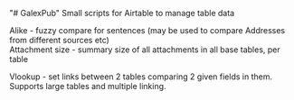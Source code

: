 "# GalexPub" 
Small scripts for Airtable to manage table data

Alike - fuzzy compare for sentences (may be used to compare Addresses from different sources etc)  
Attachment size - summary size of all attachments in all base tables, per table

Vlookup - set links between 2 tables comparing 2 given fields in them. Supports large tables and multiple linking.


